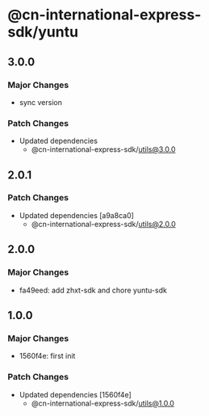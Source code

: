 # @cn-international-express-sdk/yuntu

## 3.0.0

### Major Changes

- sync version

### Patch Changes

- Updated dependencies
  - @cn-international-express-sdk/utils@3.0.0

## 2.0.1

### Patch Changes

- Updated dependencies [a9a8ca0]
  - @cn-international-express-sdk/utils@2.0.0

## 2.0.0

### Major Changes

- fa49eed: add zhxt-sdk and chore yuntu-sdk

## 1.0.0

### Major Changes

- 1560f4e: first init

### Patch Changes

- Updated dependencies [1560f4e]
  - @cn-international-express-sdk/utils@1.0.0
